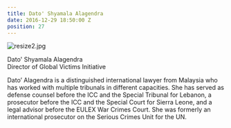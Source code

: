 ```yaml
---
title: Dato' Shyamala Alagendra
date: 2016-12-29 18:50:00 Z
position: 27
---
```


![resize2.jpg](/uploads/resize2.jpg)

Dato' Shyamala Alagendra <br> Director of Global Victims Initiative


Dato’ Alagendra is a distinguished international lawyer from Malaysia who has worked with multiple tribunals in different capacities. She has served as defense counsel before the ICC and the Special Tribunal for Lebanon, a prosecutor before the ICC and the Special Court for Sierra Leone, and a legal advisor before the EULEX War Crimes Court. She was formerly an international prosecutor on the Serious Crimes Unit for the UN.
